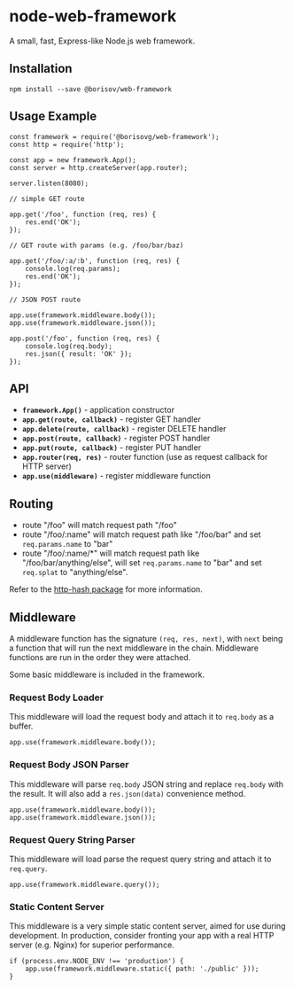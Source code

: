 # node-web-framework

A small, fast, Express-like Node.js web framework.

## Installation

```
npm install --save @borisov/web-framework
```

## Usage Example

```
const framework = require('@borisovg/web-framework');
const http = require('http');

const app = new framework.App();
const server = http.createServer(app.router);

server.listen(8080);

// simple GET route

app.get('/foo', function (req, res) {
    res.end('OK');
});

// GET route with params (e.g. /foo/bar/baz)

app.get('/foo/:a/:b', function (req, res) {
    console.log(req.params);
    res.end('OK');
});

// JSON POST route

app.use(framework.middleware.body());
app.use(framework.middleware.json());

app.post('/foo', function (req, res) {
    console.log(req.body);
    res.json({ result: 'OK' });
});
```

## API

- **`framework.App()`**             - application constructor
- **`app.get(route, callback)`**    - register GET handler
- **`app.delete(route, callback)`** - register DELETE handler
- **`app.post(route, callback)`**   - register POST handler
- **`app.put(route, callback)`**    - register PUT handler
- **`app.router(req, res)`**        - router function (use as request callback for HTTP server)
- **`app.use(middleware)`**         - register middleware function

## Routing

- route "/foo" will match request path "/foo"
- route "/foo/:name" will match request path like "/foo/bar" and set `req.params.name` to "bar"
- route "/foo/:name/*" will match request path like "/foo/bar/anything/else", will set `req.params.name` to "bar" and set `req.splat` to "anything/else".

Refer to the [http-hash package](https://github.com/Matt-Esch/http-hash) for more information.

## Middleware

A middleware function has the signature `(req, res, next)`, with `next` being a function that will run the next middleware in the chain.
Middleware functions are run in the order they were attached.

Some basic middleware is included in the framework.

### Request Body Loader

This middleware will load the request body and attach it to `req.body` as a buffer.

```
app.use(framework.middleware.body());
```

### Request Body JSON Parser

This middleware will parse `req.body` JSON string and replace `req.body` with the result.
It will also add a `res.json(data)` convenience method.

```
app.use(framework.middleware.body());
app.use(framework.middleware.json());
```

### Request Query String Parser

This middleware will load parse the request query string and attach it to `req.query`.

```
app.use(framework.middleware.query());
```

### Static Content Server

This middleware is a very simple static content server, aimed for use during development.
In production, consider fronting your app with a real HTTP server (e.g. Nginx) for superior performance.

```
if (process.env.NODE_ENV !== 'production') {
    app.use(framework.middleware.static({ path: './public' }));
}
```
